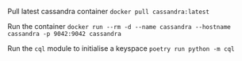 Pull latest cassandra container
```docker pull cassandra:latest```

Run the container
```docker run --rm -d --name cassandra --hostname cassandra -p 9042:9042 cassandra ```

Run the `cql` module to initialise a keyspace
```poetry run python -m cql```